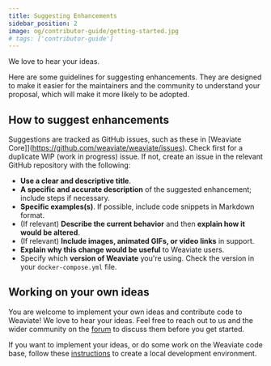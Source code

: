 ```yaml
---
title: Suggesting Enhancements
sidebar_position: 2
image: og/contributor-guide/getting-started.jpg
# tags: ['contributor-guide']
---
```

We love to hear your ideas.

Here are some guidelines for suggesting enhancements. They are designed to make it easier for the maintainers and the community to understand your proposal, which will make it more likely to be adopted.

## How to suggest enhancements

Suggestions are tracked as GitHub issues, such as these in [Weaviate Core]](https://github.com/weaviate/weaviate/issues). Check first for a duplicate WIP (work in progress) issue. If not, create an issue in the relevant GitHub repository with the following:

* **Use a clear and descriptive title**.
* **A specific and accurate description** of the suggested enhancement; include steps if necessary.
* **Specific examples(s)**. If possible, include code snippets in Markdown format.
* (If relevant) **Describe the current behavior** and then **explain how it would be altered**.
* (If relevant) **Include images, animated GIFs, or video links** in support.
* **Explain why this change would be useful** to Weaviate users.
* Specify which **version of Weaviate** you're using. Check the version in your `docker-compose.yml` file.

## Working on your own ideas

You are welcome to implement your own ideas and contribute code to Weaviate! We love to hear your ideas. Feel free to reach out to us and the wider community on the [forum](https://forum.weaviate.io) to discuss them before you get started.

If you want to implement your ideas, or do some work on the Weaviate code base, follow these [instructions](../weaviate-core/setup.md) to create a local development environment.
